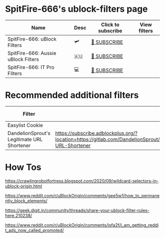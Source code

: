 # SpitFire-666's ublock-filters page


| Name | Desc | Click to subscribe | View filters |
|--|--|--|--|
| SpitFire-666: uBlock Filters | 🛩| [📩 SUBSCRIBE](https://subscribe.adblockplus.org/?location=https://raw.githubusercontent.com/SpitFire-666/ublock-filters/main/filters.txt&title=SpitFire-666%20%uBlock%20Filters)  |
| SpitFire-666: Aussie uBlock Filters | 🇦🇺 | [📩 SUBSCRIBE](https://subscribe.adblockplus.org/?location=https://raw.githubusercontent.com/SpitFire-666/ublock-filters/main/aussie-filters.txt&title=SpitFire-666%20Aussie%20uBlock%20Filters) |
| SpitFire-666: IT Pro Filters | 💻 | [📩 SUBSCRIBE](https://subscribe.adblockplus.org/?location=https://raw.githubusercontent.com/SpitFire-666/ublock-filters/main/IT-Pro-filters.txt&title=SpitFire-666%20-%20IT-Pro-Filters.txt) |

# Recommended additional filters

| Filter | Desc | Click to subscribe | View filters |
|--|--|--|--|
| Easylist Cookie | | |
| DandelionSprout's Legitimate URL Shortener | https://subscribe.adblockplus.org/?location=https://gitlab.com/DandelionSprout/adfilt/-/raw/master/LegitimateURLShortener.txt&title=DandelionSprout-URL-Shortener | | |

# How Tos

https://crawlingrobotfortress.blogspot.com/2020/09/wildcard-selectors-in-ublock-origin.html

https://www.reddit.com/r/uBlockOrigin/comments/gee5w1/how_to_permanently_block_elements/



https://geek.digit.in/community/threads/share-your-ublock-filter-rules-here.210238/

https://www.reddit.com/r/uBlockOrigin/comments/isfa2f/i_am_getting_reddit_ads_now_called_promoted/

